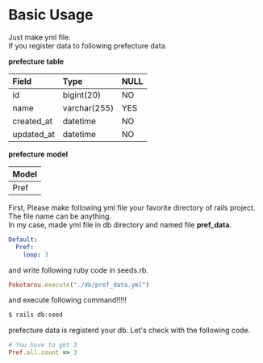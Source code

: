 # Basic Usage

Just make yml file.  
If you register data to following prefecture data. 
     
__prefecture table__

|Field|Type|NULL|
|:---|:---|:---|
|id|bigint(20)| NO|
|name|varchar(255)|YES|
|created_at|datetime|NO|
|updated_at|datetime|NO|


__prefecture model__

|Model|
|:---|
|Pref|

First, Please make following yml file your favorite directory of rails project.  
The file name can be anything.  
In my case, made yml file in db directory and named file __pref_data__.  

```yml
Default:
  Pref:
    loop: 3
```

and write following ruby code in seeds.rb.

```ruby
Pokotarou.execute("./db/pref_data.yml")
```

and execute following command!!!!!  

```bash
$ rails db:seed
```

prefecture data is registerd your db.
Let's check with the following code.

```ruby
# You have to get 3
Pref.all.count => 3
```